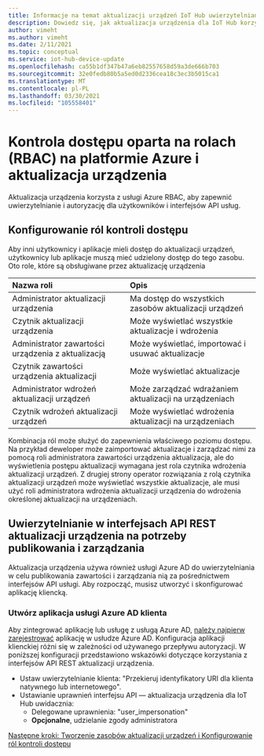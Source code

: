 ```yaml
---
title: Informacje na temat aktualizacji urządzeń IoT Hub uwierzytelniania i autoryzacji | Microsoft Docs
description: Dowiedz się, jak aktualizacja urządzenia dla IoT Hub korzysta z usługi Azure RBAC, aby zapewnić uwierzytelnianie i autoryzację dla użytkowników i interfejsów API usług.
author: vimeht
ms.author: vimeht
ms.date: 2/11/2021
ms.topic: conceptual
ms.service: iot-hub-device-update
ms.openlocfilehash: ca55b1df347b47a6eb82557658d59a3de666b703
ms.sourcegitcommit: 32e0fedb80b5a5ed0d2336cea18c3ec3b5015ca1
ms.translationtype: MT
ms.contentlocale: pl-PL
ms.lasthandoff: 03/30/2021
ms.locfileid: "105558401"
---
```

# <a name="azure-role-based-access-control-rbac-and-device-update"></a>Kontrola dostępu oparta na rolach (RBAC) na platformie Azure i aktualizacja urządzenia

Aktualizacja urządzenia korzysta z usługi Azure RBAC, aby zapewnić uwierzytelnianie i autoryzację dla użytkowników i interfejsów API usług.

## <a name="configure-access-control-roles"></a>Konfigurowanie ról kontroli dostępu

Aby inni użytkownicy i aplikacje mieli dostęp do aktualizacji urządzeń, użytkownicy lub aplikacje muszą mieć udzielony dostęp do tego zasobu. Oto role, które są obsługiwane przez aktualizację urządzenia

|   Nazwa roli   | Opis  |
| :--------- | :---- |
|  Administrator aktualizacji urządzenia | Ma dostęp do wszystkich zasobów aktualizacji urządzeń  |
|  Czytnik aktualizacji urządzenia| Może wyświetlać wszystkie aktualizacje i wdrożenia |
|  Administrator zawartości urządzenia z aktualizacją | Może wyświetlać, importować i usuwać aktualizacje  |
|  Czytnik zawartości urządzenia aktualizacji | Może wyświetlać aktualizacje  |
|  Administrator wdrożeń aktualizacji urządzeń | Może zarządzać wdrażaniem aktualizacji na urządzeniach|
|  Czytnik wdrożeń aktualizacji urządzeń| Może wyświetlać wdrożenia aktualizacji na urządzeniach |

Kombinacja ról może służyć do zapewnienia właściwego poziomu dostępu. Na przykład deweloper może zaimportować aktualizacje i zarządzać nimi za pomocą roli administratora zawartości urządzenia aktualizacja, ale do wyświetlenia postępu aktualizacji wymagana jest rola czytnika wdrożenia aktualizacji urządzeń. Z drugiej strony operator rozwiązania z rolą czytnika aktualizacji urządzeń może wyświetlać wszystkie aktualizacje, ale musi użyć roli administratora wdrożenia aktualizacji urządzenia do wdrożenia określonej aktualizacji na urządzeniach.


## <a name="authenticate-to-device-update-rest-apis-for-publishing-and-management"></a>Uwierzytelnianie w interfejsach API REST aktualizacji urządzenia na potrzeby publikowania i zarządzania

Aktualizacja urządzenia używa również usługi Azure AD do uwierzytelniania w celu publikowania zawartości i zarządzania nią za pośrednictwem interfejsów API usługi. Aby rozpocząć, musisz utworzyć i skonfigurować aplikację kliencką.

### <a name="create-client-azure-ad-app"></a>Utwórz aplikacja usługi Azure AD klienta

Aby zintegrować aplikację lub usługę z usługą Azure AD, [należy najpierw zarejestrować](../active-directory/develop/quickstart-register-app.md) aplikację w usłudze Azure AD. Konfiguracja aplikacji klienckiej różni się w zależności od używanego przepływu autoryzacji.  W poniższej konfiguracji przedstawiono wskazówki dotyczące korzystania z interfejsów API REST aktualizacji urządzenia.

* Ustaw uwierzytelnianie klienta: "Przekieruj identyfikatory URI dla klienta natywnego lub internetowego".
* Ustawianie uprawnień interfejsu API — aktualizacja urządzenia dla IoT Hub uwidacznia:
  * Delegowane uprawnienia: "user_impersonation"
  * **Opcjonalne**, udzielanie zgody administratora

[Następne kroki: Tworzenie zasobów aktualizacji urządzeń i Konfigurowanie ról kontroli dostępu](./create-device-update-account.md)